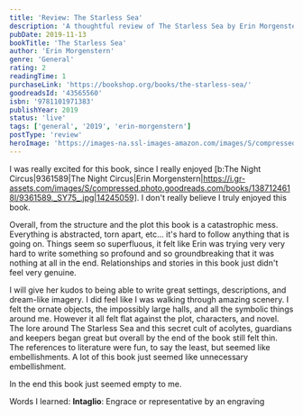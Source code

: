 ```yaml
---
title: 'Review: The Starless Sea'
description: 'A thoughtful review of The Starless Sea by Erin Morgenstern'
pubDate: 2019-11-13
bookTitle: 'The Starless Sea'
author: 'Erin Morgenstern'
genre: 'General'
rating: 2
readingTime: 1
purchaseLink: 'https://bookshop.org/books/the-starless-sea/'
goodreadsId: '43565560'
isbn: '9781101971383'
publishYear: 2019
status: 'live'
tags: ['general', '2019', 'erin-morgenstern']
postType: 'review'
heroImage: 'https://images-na.ssl-images-amazon.com/images/S/compressed.photo.goodreads.com/books/1659344306i/43565560.jpg'
---
```


I was really excited for this book, since I really enjoyed [b:The Night Circus|9361589|The Night Circus|Erin Morgenstern|https://i.gr-assets.com/images/S/compressed.photo.goodreads.com/books/1387124618l/9361589._SY75_.jpg|14245059]. I don't really believe I truly enjoyed this book.

Overall, from the structure and the plot this book is a catastrophic mess. Everything is abstracted, torn apart, etc... it's hard to follow anything that is going on. Things seem so superfluous, it felt like Erin was trying very very hard to write something so profound and so groundbreaking that it was nothing at all in the end. Relationships and stories in this book just didn't feel very genuine.

I will give her kudos to being able to write great settings, descriptions, and dream-like imagery. I did feel like I was walking through amazing scenery.  I felt the ornate objects, the impossibly large halls, and all the symbolic things around me. However it all felt flat against the plot, characters, and novel. The lore around The Starless Sea and this secret cult of acolytes, guardians and keepers began great but overall by the end of the book still felt thin. The references to literature were fun, to say the least, but seemed like embellishments. A lot of this book just seemed like unnecessary embellishment. 

In the end this book just seemed empty to me.

Words I learned:
**Intaglio**: Engrace or representative by an engraving